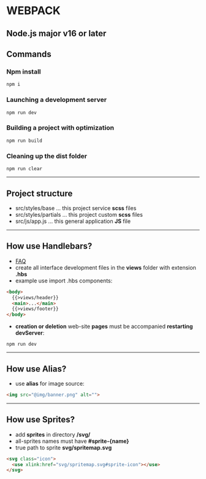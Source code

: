 # WEBPACK

## Node.js major v16 or later

## Сommands

### Npm install
```shell
npm i
```

### Launching a development server
```shell
npm run dev
```

### Building a project with optimization
```shell
npm run build
```

### Cleaning up the dist folder
```shell
npm run clear
```

---

## Project structure

- src/styles/base ... this project service **scss** files
- src/styles/partials ... this project custom **scss** files
- src/js/app.js ... this general application **JS** file

---

## How use Handlebars?

- [FAQ](https://handlebarsjs.com/) 
- create all interface development files in the **views** folder with extension **.hbs**
- example use import .hbs components: 

```html
<body>
  {{>views/header}}
  <main>...</main>
  {{>views/footer}}
</body>
```
- **сreation or deletion** web-site **pages** must be accompanied **restarting devServer**:

```shell
npm run dev
```

---

## How use Alias?

- use **alias** for image source:

```html
<img src="@img/banner.png" alt="">
```

---

## How use Sprites?

- add **sprites** in directory **/svg/**
- all-sprites names must have **#sprite-{name}**
- true path to sprite **svg/spritemap.svg**

```html
<svg class="icon">
  <use xlink:href="svg/spritemap.svg#sprite-icon"></use>
</svg>
```

